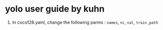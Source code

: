 # yolo user guide by kuhn

1. In coco128.yaml,  change the following parms : `names`, `nc`, `val`, `train` ,`path` 
   